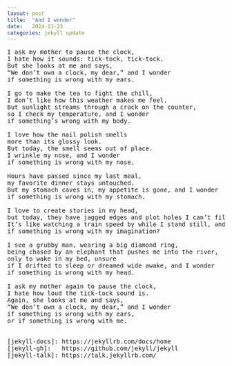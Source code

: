 ```yaml
---
layout: post
title:  "And I wonder"
date:   2024-11-23
categories: jekyll update
---
```

<pre>I ask my mother to pause the clock,
I hate how it sounds: tick-tock, tick-tock.
But she looks at me and says,
“We don’t own a clock, my dear,” and I wonder
if something is wrong with my ears.

I go to make the tea to fight the chill,
I don’t like how this weather makes me feel.
But sunlight streams through a crack on the counter,
so I check my temperature, and I wonder
if something’s wrong with my body.

I love how the nail polish smells
more than its glossy look.
But today, the smell seems out of place. 
I wrinkle my nose, and I wonder
if something is wrong with my nose.

Hours have passed since my last meal,
my favorite dinner stays untouched. 
But my stomach caves in, my appetite is gone, and I wonder
if something is wrong with my stomach. 

I love to create stories in my head,
but today, they have jagged edges and plot holes I can’t fill. 
It’s like watching a train speed by while I stand still, and I wonder
if something is wrong with my imagination?

I see a grubby man, wearing a big diamond ring,
being chased by an elephant that pushes me into the river,
only to wake in my bed, unsure
if I drifted to sleep or dreamed wide awake, and I wonder
if something is wrong with my head.

I ask my mother again to pause the clock,
I hate how loud the tick-tock sound is.
Again, she looks at me and says,
“We don’t own a clock, my dear,” and I wonder
if something is wrong with my ears,
or if something is wrong with me.


[jekyll-docs]: https://jekyllrb.com/docs/home
[jekyll-gh]:   https://github.com/jekyll/jekyll
[jekyll-talk]: https://talk.jekyllrb.com/
